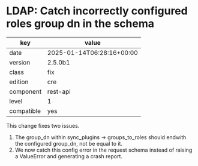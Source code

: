 [//]: # (werk v2)
# LDAP: Catch incorrectly configured roles group dn in the schema

key        | value
---------- | ---
date       | 2025-01-14T06:28:16+00:00
version    | 2.5.0b1
class      | fix
edition    | cre
component  | rest-api
level      | 1
compatible | yes

This change fixes two issues.

1. The group_dn within sync_plugins -> groups_to_roles should endwith the
configured group_dn, not be equal to it.
2. We now catch this config error in the request schema instead of raising
a ValueError and generating a crash report.
